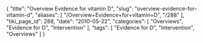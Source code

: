 {
    "title": "Overview Evidence for vitamin D",
    "slug": "overview-evidence-for-vitamin-d",
    "aliases": [
        "/Overview+Evidence+for+vitamin+D",
        "/288"
    ],
    "tiki_page_id": 288,
    "date": "2010-05-22",
    "categories": [
        "Overviews",
        "Evidence for D",
        "Intervention"
    ],
    "tags": [
        "Evidence for D",
        "Intervention",
        "Overviews"
    ]
}